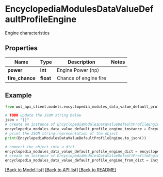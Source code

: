 # EncyclopediaModulesDataValueDefaultProfileEngine

Engine characteristics

## Properties

Name | Type | Description | Notes
------------ | ------------- | ------------- | -------------
**power** | **int** | Engine Power (hp) | 
**fire_chance** | **float** | Chance of engine fire | 

## Example

```python
from wot_api_client.models.encyclopedia_modules_data_value_default_profile_engine import EncyclopediaModulesDataValueDefaultProfileEngine

# TODO update the JSON string below
json = "{}"
# create an instance of EncyclopediaModulesDataValueDefaultProfileEngine from a JSON string
encyclopedia_modules_data_value_default_profile_engine_instance = EncyclopediaModulesDataValueDefaultProfileEngine.from_json(json)
# print the JSON string representation of the object
print(EncyclopediaModulesDataValueDefaultProfileEngine.to_json())

# convert the object into a dict
encyclopedia_modules_data_value_default_profile_engine_dict = encyclopedia_modules_data_value_default_profile_engine_instance.to_dict()
# create an instance of EncyclopediaModulesDataValueDefaultProfileEngine from a dict
encyclopedia_modules_data_value_default_profile_engine_from_dict = EncyclopediaModulesDataValueDefaultProfileEngine.from_dict(encyclopedia_modules_data_value_default_profile_engine_dict)
```
[[Back to Model list]](../README.md#documentation-for-models) [[Back to API list]](../README.md#documentation-for-api-endpoints) [[Back to README]](../README.md)


